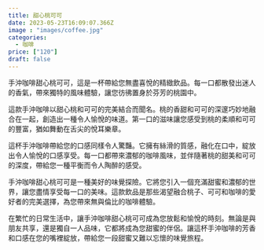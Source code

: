 ```yaml
---
title: 甜心桃可可
date: 2023-05-23T16:09:07.366Z
image : "images/coffee.jpg"
categories:
  - 咖啡
price: ["120"]
draft: false
---
```


手沖咖啡甜心桃可可，這是一杯帶給您無盡喜悅的精緻飲品。每一口都散發出迷人的香氣，帶來獨特的風味體驗，讓您彷彿置身於芬芳的桃園中。

這款手沖咖啡以甜心桃和可可的完美結合而聞名。桃的香甜和可可的深邃巧妙地融合在一起，創造出一種令人愉悅的味道。第一口的滋味讓您感受到桃的柔順和可可的豐富，猶如舞動在舌尖的悅耳樂章。

這杯手沖咖啡帶給您的口感同樣令人驚豔。它擁有絲滑的質感，融化在口中，綻放出令人愉悅的口感享受。每一口都帶來濃郁的咖啡風味，並伴隨著桃的甜美和可可的深度，帶給您一種平衡而令人陶醉的感受。

手沖咖啡甜心桃可可是一種美好的味覺探險。它將您引入一個充滿甜蜜和濃郁的世界，讓您盡情享受每一口的美味。這款飲品是那些渴望融合桃子、可可和咖啡的愛好者的完美選擇，為您帶來無與倫比的咖啡體驗。

在繁忙的日常生活中，讓手沖咖啡甜心桃可可成為您放鬆和愉悅的時刻。無論是與朋友共享，還是獨自一人品味，它都將成為您甜蜜的伴侶。讓這杯手沖咖啡的芳香和口感在您的嘴裡綻放，帶給您一段甜蜜又難以忘懷的味覺旅程。
